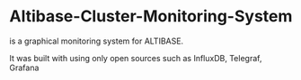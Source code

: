 # Altibase-Cluster-Monitoring-System
 is a graphical monitoring system for ALTIBASE.

It was built with using only open sources such as InfluxDB, Telegraf, Grafana

